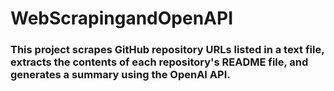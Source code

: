 # WebScrapingandOpenAPI

### This project scrapes GitHub repository URLs listed in a text file, extracts the contents of each repository's README file, and generates a summary using the OpenAI API.
